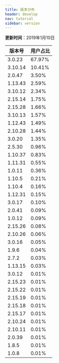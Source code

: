 ```yaml
---
title: 版本分布
header: develop
nav: tutorial
sidebar: version
---
```

**更新时间**：2019年1月10日

|版本号|用户占比|
|---|---|
|3.0.23|67.97%|
|3.10.14|10.41%|
|2.0.47|3.50%|
|1.13.43|2.59%|
|3.10.12|2.34%|
|2.15.14|1.75%|
|2.15.28|1.66%|
|3.10.13|1.57%|
|1.12.43|1.49%|
|2.10.28|1.44%|
|3.0.20|1.35%|
|2.5.30|0.96%|
|1.10.37|0.83%|
|1.11.31|0.55%|
|1.0.11|0.36%|
|1.10.5|0.21%|
|1.10.4|0.16%|
|1.12.31|0.15%|
|3.0.17|0.10%|
|2.0.41|0.09%|
|1.0.12|0.09%|
|2.15.26|0.08%|
|2.10.26|0.06%|
|3.0.16|0.05%|
|1.9.6|0.04%|
|2.7.2|0.03%|
|1.13.15|0.03%|
|3.0.12|0.01%|
|2.15.23|0.01%|
|2.15.22|0.01%|
|2.15.19|0.01%|
|2.15.18|0.01%|
|2.15.17|0.01%|
|2.10.24|0.01%|
|2.10.11|0.01%|
|2.0.39|0.01%|
|1.8.5|0.01%|
|1.0.8|0.01%|
